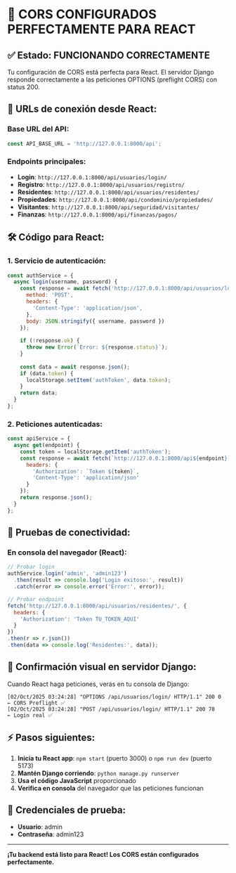 # 🚀 CORS CONFIGURADOS PERFECTAMENTE PARA REACT

## ✅ Estado: **FUNCIONANDO CORRECTAMENTE**

Tu configuración de CORS está perfecta para React. El servidor Django responde correctamente a las peticiones OPTIONS (preflight CORS) con status 200.

## 📝 URLs de conexión desde React:

### Base URL del API:
```javascript
const API_BASE_URL = 'http://127.0.0.1:8000/api';
```

### Endpoints principales:
- **Login**: `http://127.0.0.1:8000/api/usuarios/login/`
- **Registro**: `http://127.0.0.1:8000/api/usuarios/registro/`
- **Residentes**: `http://127.0.0.1:8000/api/usuarios/residentes/`
- **Propiedades**: `http://127.0.0.1:8000/api/condominio/propiedades/`
- **Visitantes**: `http://127.0.0.1:8000/api/seguridad/visitantes/`
- **Finanzas**: `http://127.0.0.1:8000/api/finanzas/pagos/`

## 🛠️ Código para React:

### 1. Servicio de autenticación:
```javascript
const authService = {
  async login(username, password) {
    const response = await fetch('http://127.0.0.1:8000/api/usuarios/login/', {
      method: 'POST',
      headers: {
        'Content-Type': 'application/json',
      },
      body: JSON.stringify({ username, password })
    });
    
    if (!response.ok) {
      throw new Error(`Error: ${response.status}`);
    }
    
    const data = await response.json();
    if (data.token) {
      localStorage.setItem('authToken', data.token);
    }
    return data;
  }
};
```

### 2. Peticiones autenticadas:
```javascript
const apiService = {
  async get(endpoint) {
    const token = localStorage.getItem('authToken');
    const response = await fetch(`http://127.0.0.1:8000/api${endpoint}`, {
      headers: {
        'Authorization': `Token ${token}`,
        'Content-Type': 'application/json'
      }
    });
    return response.json();
  }
};
```

## 🧪 Pruebas de conectividad:

### En consola del navegador (React):
```javascript
// Probar login
authService.login('admin', 'admin123')
  .then(result => console.log('Login exitoso:', result))
  .catch(error => console.error('Error:', error));

// Probar endpoint
fetch('http://127.0.0.1:8000/api/usuarios/residentes/', {
  headers: {
    'Authorization': 'Token TU_TOKEN_AQUI'
  }
})
.then(r => r.json())
.then(data => console.log('Residentes:', data));
```

## 🎯 Confirmación visual en servidor Django:

Cuando React haga peticiones, verás en tu consola de Django:
```
[02/Oct/2025 03:24:28] "OPTIONS /api/usuarios/login/ HTTP/1.1" 200 0  ← CORS Preflight ✅
[02/Oct/2025 03:24:28] "POST /api/usuarios/login/ HTTP/1.1" 200 78    ← Login real ✅
```

## ⚡ Pasos siguientes:

1. **Inicia tu React app**: `npm start` (puerto 3000) o `npm run dev` (puerto 5173)
2. **Mantén Django corriendo**: `python manage.py runserver`
3. **Usa el código JavaScript** proporcionado
4. **Verifica en consola** del navegador que las peticiones funcionan

## 🔐 Credenciales de prueba:
- **Usuario**: admin
- **Contraseña**: admin123

---
**¡Tu backend está listo para React! Los CORS están configurados perfectamente.**